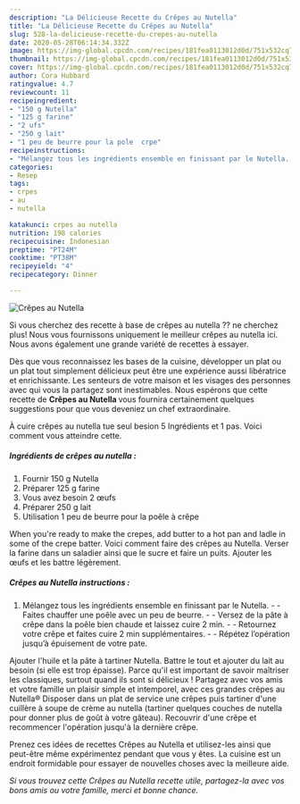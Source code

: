 ```yaml
---
description: "La Délicieuse Recette du Crêpes au Nutella"
title: "La Délicieuse Recette du Crêpes au Nutella"
slug: 528-la-delicieuse-recette-du-crepes-au-nutella
date: 2020-05-28T06:14:34.332Z
image: https://img-global.cpcdn.com/recipes/181fea0113012d0d/751x532cq70/crepes-au-nutella-photo-principale-de-la-recette.jpg
thumbnail: https://img-global.cpcdn.com/recipes/181fea0113012d0d/751x532cq70/crepes-au-nutella-photo-principale-de-la-recette.jpg
cover: https://img-global.cpcdn.com/recipes/181fea0113012d0d/751x532cq70/crepes-au-nutella-photo-principale-de-la-recette.jpg
author: Cora Hubbard
ratingvalue: 4.7
reviewcount: 11
recipeingredient:
- "150 g Nutella"
- "125 g farine"
- "2 ufs"
- "250 g lait"
- "1 peu de beurre pour la pole  crpe"
recipeinstructions:
- "Mélangez tous les ingrédients ensemble en finissant par le Nutella.  Faites chauffer une poêle avec un peu de beurre.  Versez de la pâte à crêpe dans la poêle bien chaude et laissez cuire 2 min.  Retournez votre crêpe et faites cuire 2 min supplémentaires.  Répétez l’opération jusqu’à épuisement de votre pate."
categories:
- Resep
tags:
- crpes
- au
- nutella

katakunci: crpes au nutella 
nutrition: 198 calories
recipecuisine: Indonesian
preptime: "PT24M"
cooktime: "PT38M"
recipeyield: "4"
recipecategory: Dinner

---
```



![Crêpes au Nutella](https://img-global.cpcdn.com/recipes/181fea0113012d0d/751x532cq70/crepes-au-nutella-photo-principale-de-la-recette.jpg)

Si vous cherchez des recette à base de crêpes au nutella ?? ne cherchez plus! Nous vous fournissons uniquement le meilleur crêpes au nutella ici. Nous avons également une grande variété de recettes à essayer.

Dès que vous reconnaissez les bases de la cuisine, développer un plat ou un plat tout simplement délicieux peut être une expérience aussi libératrice et enrichissante. Les senteurs de votre maison et les visages des personnes avec qui vous la partagez sont inestimables. Nous espérons que cette recette de <strong> Crêpes au Nutella </strong> vous fournira certainement quelques suggestions pour que vous deveniez un chef extraordinaire.

<!--inarticleads1-->

À cuire crêpes au nutella tue seul besion 5 Ingrédients et 1 pas. Voici comment vous atteindre cette.

##### Ingrédients de crêpes au nutella :

1. Fournir 150 g Nutella
1. Préparer 125 g farine
1. Vous avez besoin 2 œufs
1. Préparer 250 g lait
1. Utilisation 1 peu de beurre pour la poêle à crêpe


When you&#39;re ready to make the crepes, add butter to a hot pan and ladle in some of the crepe batter. Voici comment faire des crêpes au Nutella. Verser la farine dans un saladier ainsi que le sucre et faire un puits. Ajouter les œufs et les battre légèrement. 

<!--inarticleads2-->

##### Crêpes au Nutella instructions :

1. Mélangez tous les ingrédients ensemble en finissant par le Nutella. -  - Faites chauffer une poêle avec un peu de beurre. -  - Versez de la pâte à crêpe dans la poêle bien chaude et laissez cuire 2 min. -  - Retournez votre crêpe et faites cuire 2 min supplémentaires. -  - Répétez l’opération jusqu’à épuisement de votre pate.


Ajouter l&#39;huile et la pâte à tartiner Nutella. Battre le tout et ajouter du lait au besoin (si elle est trop épaisse). Parce qu&#39;il est important de savoir maîtriser les classiques, surtout quand ils sont si délicieux ! Partagez avec vos amis et votre famille un plaisir simple et intemporel, avec ces grandes crêpes au Nutella® Disposer dans un plat de service une crêpes puis tartiner d&#39;une cuillère à soupe de crème au nutella (tartiner quelques couches de nutella pour donner plus de goût à votre gâteau). Recouvrir d&#39;une crêpe et recommencer l&#39;opération jusqu&#39;à la dernière crêpe. 

<!--inarticleads1-->

<p>
Prenez ces idées de recettes Crêpes au Nutella et utilisez-les ainsi que peut-être même expérimentez pendant que vous y êtes. La cuisine est un endroit formidable pour essayer de nouvelles choses avec la meilleure aide.
</p>

<p>
<i>Si vous trouvez cette Crêpes au Nutella recette utile, partagez-la avec vos bons amis ou votre famille, merci et bonne chance.</i>
</p>
